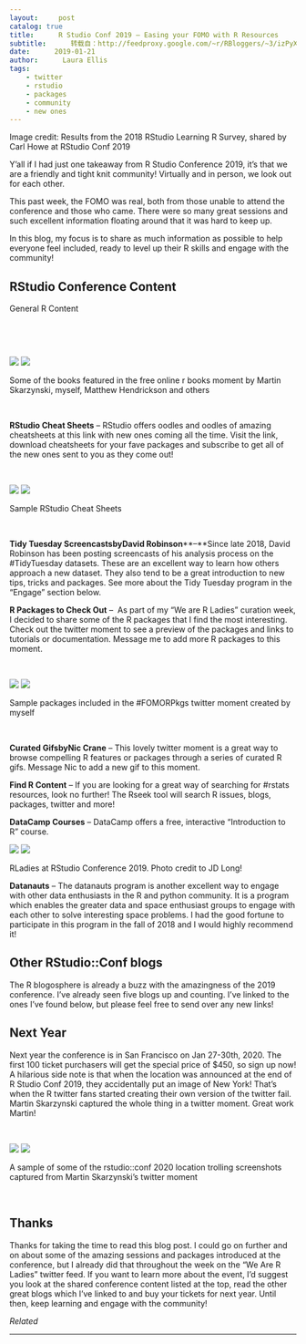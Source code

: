 ```yaml
---
layout:     post
catalog: true
title:      R Studio Conf 2019 – Easing your FOMO with R Resources
subtitle:      转载自：http://feedproxy.google.com/~r/RBloggers/~3/izPyXgkBLfY/
date:      2019-01-21
author:      Laura Ellis
tags:
    - twitter
    - rstudio
    - packages
    - community
    - new ones
---
```


Image credit: Results from the 2018 RStudio Learning R Survey, shared by Carl Howe at RStudio Conf 2019

Y’all if I had just one takeaway from R Studio Conference 2019, it’s that we are a friendly and tight knit community! Virtually and in person, we look out for each other. 

This past week, the FOMO was real, both from those unable to attend the conference and those who came. There were so many great sessions and such excellent information floating around that it was hard to keep up. 

In this blog, my focus is to share as much information as possible to help everyone feel included, ready to level up their R skills and engage with the community!

## RStudio Conference Content


General R Content

 


 

 

 ![](https://i2.wp.com/static1.squarespace.com/static/58eef8846a4963e429687a4d/t/5c452effb8a045737609f568/1548037928254/free_resources.jpg?w=456&ssl=1)
![](https://i2.wp.com/static1.squarespace.com/static/58eef8846a4963e429687a4d/t/5c452effb8a045737609f568/1548037928254/free_resources.jpg?w=456&ssl=1)


 

Some of the books featured in the free online r books moment by Martin Skarzynski, myself, Matthew Hendrickson and others

 


**RStudio Cheat Sheets** – RStudio offers oodles and oodles of amazing cheatsheets at this link with new ones coming all the time. Visit the link, download cheatsheets for your fave packages and subscribe to get all of the new ones sent to you as they come out! 


 

 ![](https://i0.wp.com/static1.squarespace.com/static/58eef8846a4963e429687a4d/t/5c452f4c40ec9a88e4c32782/1548037972553/cheatsheets.jpg?w=456&ssl=1)
![](https://i0.wp.com/static1.squarespace.com/static/58eef8846a4963e429687a4d/t/5c452f4c40ec9a88e4c32782/1548037972553/cheatsheets.jpg?w=456&ssl=1)


Sample RStudio Cheat Sheets

 


**Tidy Tuesday Screencasts****by****David Robinson****–**Since late 2018, David Robinson has been posting screencasts of his analysis process on the #TidyTuesday datasets. These are an excellent way to learn how others approach a new dataset. They also tend to be a great introduction to new tips, tricks and packages. See more about the Tidy Tuesday program in the “Engage” section below.


**R Packages to Check Out** –  As part of my “We are R Ladies” curation week, I decided to share some of the R packages that I find the most interesting. Check out the twitter moment to see a preview of the packages and links to tutorials or documentation. Message me to add more R packages to this moment. 


 

 

 ![](https://i2.wp.com/static1.squarespace.com/static/58eef8846a4963e429687a4d/t/5c452fbb42bfc13b9f82a020/1548038095173/pkgs.jpg?w=456&ssl=1)
![](https://i2.wp.com/static1.squarespace.com/static/58eef8846a4963e429687a4d/t/5c452fbb42bfc13b9f82a020/1548038095173/pkgs.jpg?w=456&ssl=1)


 

Sample packages included in the #FOMORPkgs twitter moment created by myself

 


**Curated Gifs****by****Nic Crane** – This lovely twitter moment is a great way to browse compelling R features or packages through a series of curated R gifs. Message Nic to add a new gif to this moment.


**Find R Content** – If you are looking for a great way of searching for #rstats resources, look no further! The Rseek tool will search R issues, blogs, packages, twitter and more! 


**DataCamp Courses** – DataCamp offers a free, interactive “Introduction to R” course. 


 

 ![](https://i0.wp.com/static1.squarespace.com/static/58eef8846a4963e429687a4d/t/5c452e6970a6adb6110f9acb/1548037816898/rladies.jpg?w=456&ssl=1)
![](https://i0.wp.com/static1.squarespace.com/static/58eef8846a4963e429687a4d/t/5c452e6970a6adb6110f9acb/1548037816898/rladies.jpg?w=456&ssl=1)


 

RLadies at RStudio Conference 2019. Photo credit to JD Long!


**Datanauts** – The datanauts program is another excellent way to engage with other data enthusiasts in the R and python community. It is a program which enables the greater data and space enthusiast groups to engage with each other to solve interesting space problems. I had the good fortune to participate in this program in the fall of 2018 and I would highly recommend it! 



## Other RStudio::Conf blogs

The R blogosphere is already a buzz with the amazingness of the 2019 conference. I’ve already seen five blogs up and counting. I’ve linked to the ones I’ve found below, but please feel free to send over any new links!

## Next Year

Next year the conference is in San Francisco on Jan 27-30th, 2020. The first 100 ticket purchasers will get the special price of $450, so sign up now! A hilarious side note is that when the location was announced at the end of R Studio Conf 2019, they accidentally put an image of New York! That’s when the R twitter fans started creating their own version of the twitter fail. Martin Skarzynski captured the whole thing in a twitter moment. Great work Martin! 

 

 

 ![](https://i1.wp.com/static1.squarespace.com/static/58eef8846a4963e429687a4d/t/5c45ee384fa51abcc0af0b56/1548086855616/rstudioconf_sf.jpg?w=456&ssl=1)
![](https://i1.wp.com/static1.squarespace.com/static/58eef8846a4963e429687a4d/t/5c45ee384fa51abcc0af0b56/1548086855616/rstudioconf_sf.jpg?w=456&ssl=1)


 

A sample of some of the rstudio::conf 2020 location trolling screenshots captured from Martin Skarzynski’s twitter moment

 

## Thanks

Thanks for taking the time to read this blog post. I could go on further and on about some of the amazing sessions and packages introduced at the conference, but I already did that throughout the week on the “We Are R Ladies” twitter feed. If you want to learn more about the event, I’d suggest you look at the shared conference content listed at the top, read the other great blogs which I’ve linked to and buy your tickets for next year. Until then, keep learning and engage with the community!


*Related*








---
